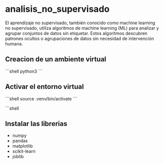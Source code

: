 # analisis_no_supervisado
El aprendizaje no supervisado, también conocido como machine learning no supervisado, utiliza algoritmos de machine learning (ML) para analizar y agrupar conjuntos de datos sin etiquetar. Estos algoritmos descubren patrones ocultos o agrupaciones de datos sin necesidad de intervención humana.

## Creacion de un ambiente virtual
´´´shell
python3
´´´


## Activar el entorno virtual
´´´shell
source .venv/bin/activate
´´´


´´´shell


## Instalar las librerias
+ numpy
+ pandas
+ matplotlib
+ scikit-learn
+ joblib